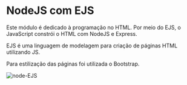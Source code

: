 # NodeJS com EJS
Este módulo é dedicado à programação no HTML. Por meio do EJS, o JavaScript constrói o HTML com NodeJS e Express.

EJS é uma linguagem de modelagem para criação de páginas HTML utilizando JS.

Para estilização das páginas foi utilizada o Bootstrap.


![node-EJS](https://user-images.githubusercontent.com/82118386/175967812-9d023add-946e-4eb0-86ff-052cc28d6a38.png)
